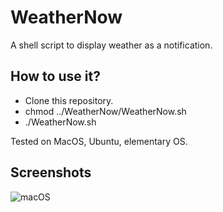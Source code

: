 # WeatherNow

A shell script to display weather as a notification.

## How to use it?

  * Clone this repository.
  * chmod ../WeatherNow/WeatherNow.sh
  * ./WeatherNow.sh
  
  Tested on MacOS, Ubuntu, elementary OS.
  
## Screenshots

![macOS](https://github.com/gauravat16/WeatherNow/blob/master/screenshots/ss_1.png)
